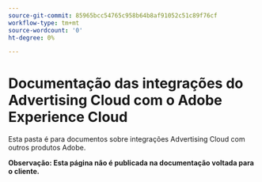 ```yaml
---
source-git-commit: 85965bcc54765c958b64b8af91052c51c89f76cf
workflow-type: tm+mt
source-wordcount: '0'
ht-degree: 0%

---
```

# Documentação das integrações do Advertising Cloud com o Adobe Experience Cloud

Esta pasta é para documentos sobre integrações Advertising Cloud com outros produtos Adobe.

**Observação: Esta página não é publicada na documentação voltada para o cliente.**
